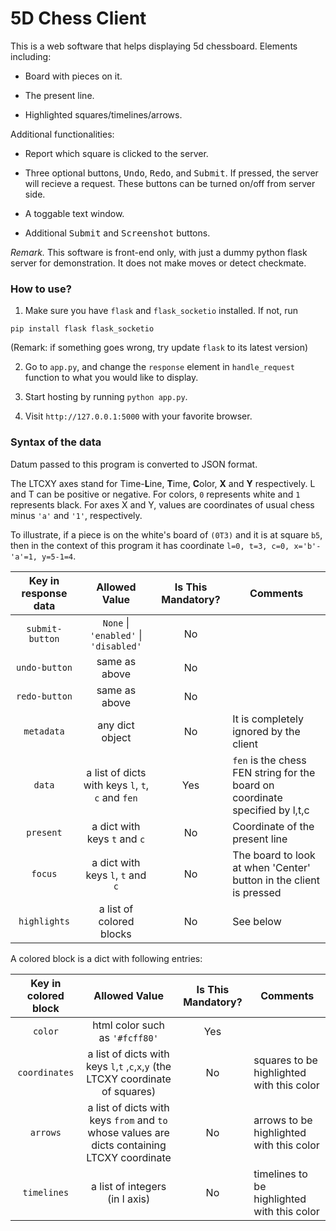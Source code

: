 5D Chess Client
=================

This is a web software that helps displaying 5d chessboard. Elements including:

+ Board with pieces on it.

+ The present line.

+ Highlighted squares/timelines/arrows.

Additional functionalities:

+ Report which square is clicked to the server.

+ Three optional buttons, <kbd>Undo</kbd>, <kbd>Redo</kbd>, and <kbd>Submit</kbd>. If pressed, the server will recieve a request. These buttons can be turned on/off from server side.

+ A toggable text window.

+ Additional <kbd>Submit</kbd> and <kbd>Screenshot</kbd> buttons.

*Remark.* This software is front-end only, with just a dummy python flask server for demonstration. It does not make moves or detect checkmate.

### How to use?

1. Make sure you have `flask` and `flask_socketio` installed. If not, run
```
pip install flask flask_socketio
```
(Remark: if something goes wrong, try update `flask` to its latest version)

2. Go to `app.py`, and change the `response` element in `handle_request` function to what you would like to display.

3. Start hosting by running `python app.py`.

4. Visit `http://127.0.0.1:5000` with your favorite browser.

### Syntax of the data

Datum passed to this program is converted to JSON format.

The LTCXY axes stand for Time-**L**ine, **T**ime, **C**olor, **X** and **Y** respectively. L and T can be positive or negative. For colors, `0` represents white and `1` represents black. For axes X and Y, values are coordinates of usual chess minus `'a'` and `'1'`, respectively.

To illustrate, if a piece is on the white's board of `(0T3)` and it is at square `b5`, then in the context of this program it has coordinate `l=0, t=3, c=0, x='b'-'a'=1, y=5-1=4`.

| Key in response data |                   Allowed Value                   | Is This Mandatory? | Comments                                                                     |
|:--------------------:|:-------------------------------------------------:|:------------------:|------------------------------------------------------------------------------|
|    `submit-button`   |       `None` \| `'enabled'` \| `'disabled'`       |         No         |                                                                              |
|     `undo-button`    |                   same as above                   |         No         |                                                                              |
|     `redo-button`    |                   same as above                   |         No         |                                                                              |
|      `metadata`      |                  any dict object                  |         No         | It is completely ignored by the client                                       |
|        `data`        | a list of dicts with keys `l`, `t`, `c` and `fen` |         Yes        | `fen` is the chess FEN string for the board on coordinate specified by l,t,c |
|       `present`      |            a dict with keys `t` and `c`           |         No         | Coordinate of the present line                                               |
|        `focus`       |         a dict with keys `l`, `t` and `c`         |         No         | The board to look at when 'Center' button  in the client is pressed          |
|     `highlights`     |              a list of colored blocks             |         No         | See below                                                                    |

A colored block is a dict with following entries:

| Key in colored block |                                         Allowed Value                                         | Is This Mandatory? | Comments                                    |
|:--------------------:|:---------------------------------------------------------------------------------------------:|:------------------:|---------------------------------------------|
| `color`              | html color such as `'#fcff80'`                                                                | Yes                |                                             |
| `coordinates`        | a list of dicts with keys `l`,`t` ,`c`,`x`,`y` (the LTCXY coordinate of squares)              | No                 | squares to be highlighted with this color   |
| `arrows`             | a list of dicts with keys `from` and `to`  whose values are dicts containing LTCXY coordinate | No                 | arrows to be highlighted with this color    |
| `timelines`          | a list of integers (in l axis)                                                                | No                 | timelines to be highlighted with this color |
